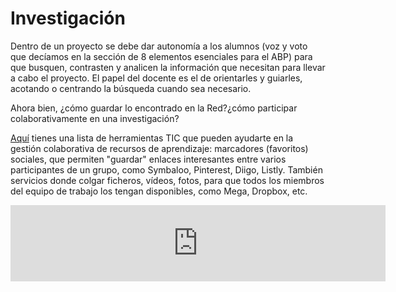 
# Investigación

Dentro de un proyecto se debe dar autonomía a los alumnos (voz y voto que decíamos en la sección de 8 elementos esenciales para el ABP) para que busquen, contrasten y analicen la información que necesitan para llevar a cabo el proyecto. El papel del docente es el de orientarles y guiarles, acotando o centrando la búsqueda cuando sea necesario. 

Ahora bien, ¿cómo guardar lo encontrado en la Red?¿cómo participar colaborativamente en una investigación?

[Aquí](https://list.ly/list/aVt-herramientas-para-la-gestion-de-recursos) tienes una lista de herramientas TIC que pueden ayudarte en la gestión colaborativa de recursos de aprendizaje: marcadores (favoritos) sociales, que permiten "guardar" enlaces interesantes entre varios participantes de un grupo, como Symbaloo, Pinterest, Diigo, Listly. También servicios donde colgar ficheros, vídeos, fotos, para que todos los miembros del equipo de trabajo los tengan disponibles, como Mega, Dropbox, etc.

<iframe width="600" height="122" style="display: block; margin-left: auto; margin-right: auto;" src="http://list.ly/plugin/widget?list=aVt-herramientas-para-la-gestion-de-recursos'" frameborder="no" scrolling="no"></iframe>
